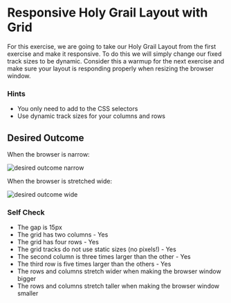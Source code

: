 # Responsive Holy Grail Layout with Grid

For this exercise, we are going to take our Holy Grail Layout from the first exercise and make it responsive. To do this we will simply change our fixed track sizes to be dynamic. Consider this a warmup for the next exercise and make sure your layout is responding properly when resizing the browser window.

### Hints
- You only need to add to the CSS selectors
- Use dynamic track sizes for your columns and rows

## Desired Outcome

When the browser is narrow:

![desired outcome narrow](./desired-outcome-narrow.png)

When the browser is stretched wide:

![desired outcome wide](./desired-outcome-wide.png)

### Self Check
- The gap is 15px
- The grid has two columns - Yes
- The grid has four rows - Yes
- The grid tracks do not use static sizes (no pixels!) - Yes
- The second column is three times larger than the other - Yes
- The third row is five times larger than the others - Yes
- The rows and columns stretch wider when making the browser window bigger
- The rows and columns stretch taller when making the browser window smaller
